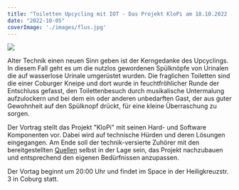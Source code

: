 ```yaml
---
title: "Toiletten Upcycling mit IOT - Das Projekt KloPi am 18.10.2022 - 20:00 Uhr - Hlg. Kreuzstr. 3 in Coburg"
date: "2022-10-05"
coverImage: './images/flus.jpg'
---
```


![](../images/flush.jpg)

Alter Technik einen neuen Sinn geben ist der Kerngedanke des Upcyclings.
In diesem Fall geht es um die nutzlos gewordenen Spülknöpfe von Urinalen die auf wasserlose Urinale umgerüstet wurden.
Die fraglichen Toiletten sind die einer Coburger Kneipe und dort wurde in feuchtfröhlicher Runde der Entschluss gefasst, den Toilettenbesuch durch musikalische Untermalung aufzulockern und bei dem ein oder anderen unbedarften Gast, der aus guter Gewohnheit auf den Spülknopf drückt, für eine kleine Überraschung zu sorgen.

Der Vortrag stellt das Projekt "KloPi" mit seinen Hard- und Software Komponenten vor.
Dabei wird auf technische Hürden und deren Lösungen eingegangen.
Am Ende soll der technik-versierte Zuhörer mit den bereitgestellten [Quellen](https://github.com/sake/klopi) selbst in der Lage sein, das Projekt nachzubauen und entsprechend den eigenen Bedürfnissen anzupassen.

Der Vortag beginnt um 20:00 Uhr und findet im Space in der Heiligkreuzstr. 3 in Coburg statt.

